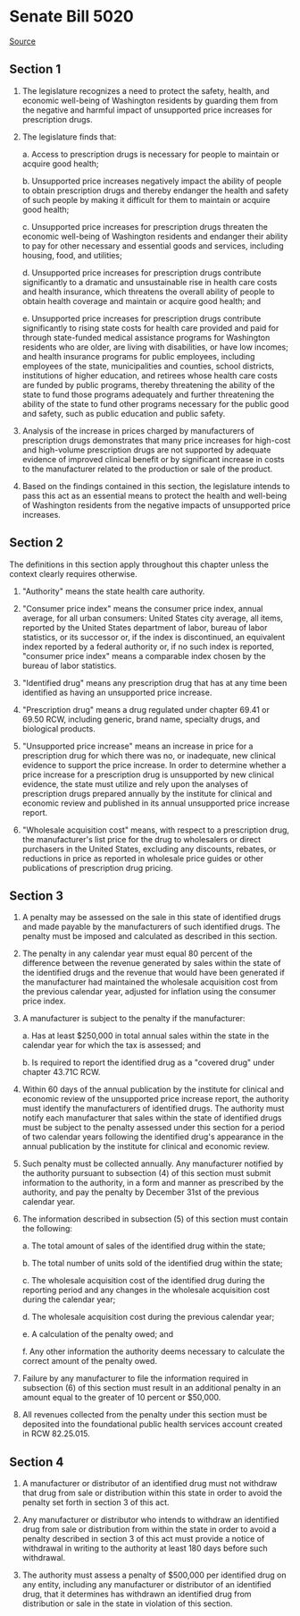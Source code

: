 # Senate Bill 5020

[Source](http://lawfilesext.leg.wa.gov/biennium/2021-22/Xml/Bills/Senate%20Bills/5020.xml)
## Section 1
1. The legislature recognizes a need to protect the safety, health, and economic well-being of Washington residents by guarding them from the negative and harmful impact of unsupported price increases for prescription drugs.

2. The legislature finds that:

    a. Access to prescription drugs is necessary for people to maintain or acquire good health;

    b. Unsupported price increases negatively impact the ability of people to obtain prescription drugs and thereby endanger the health and safety of such people by making it difficult for them to maintain or acquire good health;

    c. Unsupported price increases for prescription drugs threaten the economic well-being of Washington residents and endanger their ability to pay for other necessary and essential goods and services, including housing, food, and utilities;

    d. Unsupported price increases for prescription drugs contribute significantly to a dramatic and unsustainable rise in health care costs and health insurance, which threatens the overall ability of people to obtain health coverage and maintain or acquire good health; and

    e. Unsupported price increases for prescription drugs contribute significantly to rising state costs for health care provided and paid for through state-funded medical assistance programs for Washington residents who are older, are living with disabilities, or have low incomes; and health insurance programs for public employees, including employees of the state, municipalities and counties, school districts, institutions of higher education, and retirees whose health care costs are funded by public programs, thereby threatening the ability of the state to fund those programs adequately and further threatening the ability of the state to fund other programs necessary for the public good and safety, such as public education and public safety.

3. Analysis of the increase in prices charged by manufacturers of prescription drugs demonstrates that many price increases for high-cost and high-volume prescription drugs are not supported by adequate evidence of improved clinical benefit or by significant increase in costs to the manufacturer related to the production or sale of the product.

4. Based on the findings contained in this section, the legislature intends to pass this act as an essential means to protect the health and well-being of Washington residents from the negative impacts of unsupported price increases.


## Section 2
The definitions in this section apply throughout this chapter unless the context clearly requires otherwise.

1. "Authority" means the state health care authority.

2. "Consumer price index" means the consumer price index, annual average, for all urban consumers: United States city average, all items, reported by the United States department of labor, bureau of labor statistics, or its successor or, if the index is discontinued, an equivalent index reported by a federal authority or, if no such index is reported, "consumer price index" means a comparable index chosen by the bureau of labor statistics.

3. "Identified drug" means any prescription drug that has at any time been identified as having an unsupported price increase.

4. "Prescription drug" means a drug regulated under chapter 69.41 or 69.50 RCW, including generic, brand name, specialty drugs, and biological products.

5. "Unsupported price increase" means an increase in price for a prescription drug for which there was no, or inadequate, new clinical evidence to support the price increase. In order to determine whether a price increase for a prescription drug is unsupported by new clinical evidence, the state must utilize and rely upon the analyses of prescription drugs prepared annually by the institute for clinical and economic review and published in its annual unsupported price increase report.

6. "Wholesale acquisition cost" means, with respect to a prescription drug, the manufacturer's list price for the drug to wholesalers or direct purchasers in the United States, excluding any discounts, rebates, or reductions in price as reported in wholesale price guides or other publications of prescription drug pricing.


## Section 3
1. A penalty may be assessed on the sale in this state of identified drugs and made payable by the manufacturers of such identified drugs. The penalty must be imposed and calculated as described in this section.

2. The penalty in any calendar year must equal 80 percent of the difference between the revenue generated by sales within the state of the identified drugs and the revenue that would have been generated if the manufacturer had maintained the wholesale acquisition cost from the previous calendar year, adjusted for inflation using the consumer price index.

3. A manufacturer is subject to the penalty if the manufacturer:

    a. Has at least $250,000 in total annual sales within the state in the calendar year for which the tax is assessed; and

    b. Is required to report the identified drug as a "covered drug" under chapter 43.71C RCW.

4. Within 60 days of the annual publication by the institute for clinical and economic review of the unsupported price increase report, the authority must identify the manufacturers of identified drugs. The authority must notify each manufacturer that sales within the state of identified drugs must be subject to the penalty assessed under this section for a period of two calendar years following the identified drug's appearance in the annual publication by the institute for clinical and economic review.

5. Such penalty must be collected annually. Any manufacturer notified by the authority pursuant to subsection (4) of this section must submit information to the authority, in a form and manner as prescribed by the authority, and pay the penalty by December 31st of the previous calendar year.

6. The information described in subsection (5) of this section must contain the following:

    a. The total amount of sales of the identified drug within the state;

    b. The total number of units sold of the identified drug within the state;

    c. The wholesale acquisition cost of the identified drug during the reporting period and any changes in the wholesale acquisition cost during the calendar year;

    d. The wholesale acquisition cost during the previous calendar year;

    e. A calculation of the penalty owed; and

    f. Any other information the authority deems necessary to calculate the correct amount of the penalty owed.

7. Failure by any manufacturer to file the information required in subsection (6) of this section must result in an additional penalty in an amount equal to the greater of 10 percent or $50,000.

8. All revenues collected from the penalty under this section must be deposited into the foundational public health services account created in RCW 82.25.015.


## Section 4
1. A manufacturer or distributor of an identified drug must not withdraw that drug from sale or distribution within this state in order to avoid the penalty set forth in section 3 of this act.

2. Any manufacturer or distributor who intends to withdraw an identified drug from sale or distribution from within the state in order to avoid a penalty described in section 3 of this act must provide a notice of withdrawal in writing to the authority at least 180 days before such withdrawal.

3. The authority must assess a penalty of $500,000 per identified drug on any entity, including any manufacturer or distributor of an identified drug, that it determines has withdrawn an identified drug from distribution or sale in the state in violation of this section.

